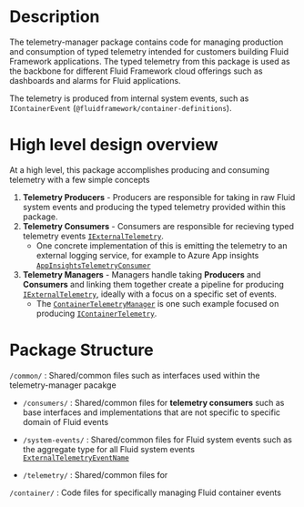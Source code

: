 # Description

The telemetry-manager package contains code for managing production and consumption of typed telemetry intended for customers building Fluid Framework applications. The typed telemetry from this package is used as the backbone for different Fluid Framework cloud offerings such as dashboards and alarms for Fluid applications.

The telemetry is produced from internal system events, such as `IContainerEvent` (`@fluidframework/container-definitions`).

# High level design overview

At a high level, this package accomplishes producing and consuming telemetry with a few simple concepts

1. **Telemetry Producers** - Producers are responsible for taking in raw Fluid system events and producing the typed telemetry provided within this package.
2. **Telemetry Consumers** - Consumers are responsible for recieving typed telemetry events [`IExternalTelemetry`](./telemetry-manager/common/telemetry/index.ts).
    - One concrete implementation of this is emitting the telemetry to an external logging service, for example to Azure App insights [`AppInsightsTelemetryConsumer`](./telemetry-manager/common/consumers/appInsightsTelemetryConsumer.ts)
3. **Telemetry Managers** - Managers handle taking **Producers** and **Consumers** and linking them together create a pipeline for producing [`IExternalTelemetry`](./telemetry-manager/common/telemetry/index.ts), ideally with a focus on a specific set of events.
    - The [`ContainerTelemetryManager`](./telemetry-manager/container/telemetryManager.ts) is one such example focused on producing [`IContainerTelemetry`](./telemetry-manager/container/containerTelemetry.ts).

# Package Structure

`/common/` : Shared/common files such as interfaces used within the telemetry-manager pacakge

-   `/consumers/` : Shared/common files for **telemetry consumers** such as base interfaces and implementations
    that are not specific to specific domain of Fluid events

-   `/system-events/` : Shared/common files for Fluid system events such as the aggregate type for all Fluid system events [`ExternalTelemetryEventName`](./telemetry-manager/common/events/index.ts)

-   `/telemetry/` : Shared/common files for

`/container/` : Code files for specifically managing Fluid container events
